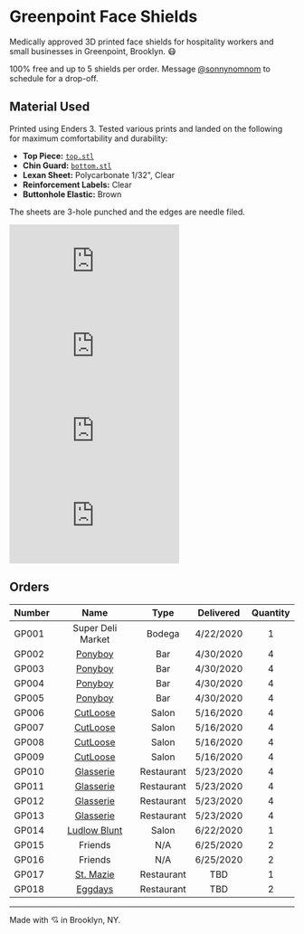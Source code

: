 # Greenpoint Face Shields

Medically approved 3D printed face shields for hospitality workers and small businesses in Greenpoint, Brooklyn. 😷

100% free and up to 5 shields per order. Message [@sonnynomnom](https://www.twitter.com/sonnynomnom) to schedule for a drop-off.

## Material Used

Printed using Enders 3. Tested various prints and landed on the following for maximum comfortability and durability:

- **Top Piece:** [`top.stl`](https://github.com/sonnynomnom/diy-face-shields/blob/master/top.stl)
- **Chin Guard:** [`bottom.stl`](https://github.com/sonnynomnom/diy-face-shields/blob/master/bottom.stl)
- **Lexan Sheet:** Polycarbonate 1/32", Clear
- **Reinforcement Labels:** Clear
- **Buttonhole Elastic:** Brown

The sheets are 3-hole punched and the edges are needle filed.

<script src="https://embed.github.com/view/3d/sonnynomnom/sonnynomnom/greenpoint-face-shields/master/top.stl"></script>
<script src="https://embed.github.com/view/3d/sonnynomnom/sonnynomnom/greenpoint-face-shields/blob/master/top.stl"></script>


![asdf](https://github.com/sonnynomnom/greenpoint-face-shields/blob/master/top.stl)
![asdf](https://embed.github.com/view/3d/sonnynomnom/sonnynomnom/greenpoint-face-shields/master/top.stl)
![asdf](https://embed.github.com/view/3d/sonnynomnom/sonnynomnom/greenpoint-face-shields/blob/master/top.stl)
![asdf](https://github.com/sonnynomnom/greenpoint-face-shields/blob/master/top.stl)

## Orders

| Number | Name | Type | Delivered | Quantity | 
| --- | :---: | :---: | :---: | :---: |
| GP001 | Super Deli Market | Bodega | 4/22/2020 | 1 | 
| GP002 | [Ponyboy](https://www.instagram.com/ponyboyny) | Bar | 4/30/2020 | 4 | 
| GP003 | [Ponyboy](https://www.instagram.com/ponyboyny) | Bar | 4/30/2020 | 4 | 
| GP004 | [Ponyboy](https://www.instagram.com/ponyboyny)| Bar | 4/30/2020 | 4 |
| GP005 | [Ponyboy](https://www.instagram.com/ponyboyny) | Bar | 4/30/2020 | 4 | 
| GP006 | [CutLoose](https://www.instagram.com/cutloosebk) | Salon | 5/16/2020 | 4 | 
| GP007 | [CutLoose](https://www.instagram.com/cutloosebk) | Salon | 5/16/2020 | 4 |
| GP008 | [CutLoose](https://www.instagram.com/cutloosebk) | Salon | 5/16/2020 | 4 | 
| GP009 | [CutLoose](https://www.instagram.com/cutloosebk) | Salon | 5/16/2020 | 4 | 
| GP010 | [Glasserie](https://www.instagram.com/glasserienyc) | Restaurant | 5/23/2020 | 4 | 
| GP011 | [Glasserie](https://www.instagram.com/glasserienyc) | Restaurant | 5/23/2020 | 4 | 
| GP012 | [Glasserie](https://www.instagram.com/glasserienyc) | Restaurant | 5/23/2020 | 4 |
| GP013 | [Glasserie](https://www.instagram.com/glasserienyc) | Restaurant | 5/23/2020 | 4 |
| GP014 | [Ludlow Blunt](https://www.instagram.com/ludlowblunt) | Salon | 6/22/2020 | 1 |
| GP015 | Friends | N/A | 6/25/2020 | 2 |
| GP016 | Friends | N/A | 6/25/2020 | 2 |
| GP017 | [St. Mazie](https://www.instagram.com/stmazie) | Restaurant | TBD | 1 |
| GP018 | [Eggdays](https://www.instagram.com/eggdaysny) | Restaurant | TBD | 2 |

--- 

Made with 💘 in Brooklyn, NY.
